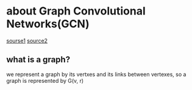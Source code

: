 # about Graph Convolutional Networks(GCN)
[sourse1](https://medium.com/analytics-vidhya/getting-the-intuition-of-graph-neural-networks-a30a2c34280d)
[source2](https://medium.com/@BorisAKnyazev/tutorial-on-graph-neural-networks-for-computer-vision-and-beyond-part-1-3d9fada3b80d)
## what is a graph?
we represent a graph by its vertxes and its links between vertexes, so a graph is represented by G(v, r)
